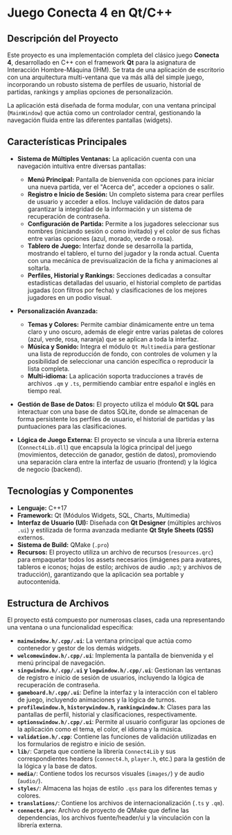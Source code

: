# Juego Conecta 4 en Qt/C++

## Descripción del Proyecto

Este proyecto es una implementación completa del clásico juego **Conecta 4**, desarrollado en C++ con el framework **Qt** para la asignatura de Interacción Hombre-Máquina (IHM). Se trata de una aplicación de escritorio con una arquitectura multi-ventana que va más allá del simple juego, incorporando un robusto sistema de perfiles de usuario, historial de partidas, rankings y amplias opciones de personalización.

La aplicación está diseñada de forma modular, con una ventana principal (`MainWindow`) que actúa como un controlador central, gestionando la navegación fluida entre las diferentes pantallas (widgets).

## Características Principales

* **Sistema de Múltiples Ventanas:** La aplicación cuenta con una navegación intuitiva entre diversas pantallas:
    * **Menú Principal:** Pantalla de bienvenida con opciones para iniciar una nueva partida, ver el "Acerca de", acceder a opciones o salir.
    * **Registro e Inicio de Sesión:** Un completo sistema para crear perfiles de usuario y acceder a ellos. Incluye validación de datos para garantizar la integridad de la información y un sistema de recuperación de contraseña.
    * **Configuración de Partida:** Permite a los jugadores seleccionar sus nombres (iniciando sesión o como invitado) y el color de sus fichas entre varias opciones (azul, morado, verde o rosa).
    * **Tablero de Juego:** Interfaz donde se desarrolla la partida, mostrando el tablero, el turno del jugador y la ronda actual. Cuenta con una mecánica de previsualización de la ficha y animaciones al soltarla.
    * **Perfiles, Historial y Rankings:** Secciones dedicadas a consultar estadísticas detalladas del usuario, el historial completo de partidas jugadas (con filtros por fecha) y clasificaciones de los mejores jugadores en un podio visual.

* **Personalización Avanzada:**
    * **Temas y Colores:** Permite cambiar dinámicamente entre un tema claro y uno oscuro, además de elegir entre varias paletas de colores (azul, verde, rosa, naranja) que se aplican a toda la interfaz.
    * **Música y Sonido:** Integra el módulo `Qt Multimedia` para gestionar una lista de reproducción de fondo, con controles de volumen y la posibilidad de seleccionar una canción específica o reproducir la lista completa.
    * **Multi-idioma:** La aplicación soporta traducciones a través de archivos `.qm` y `.ts`, permitiendo cambiar entre español e inglés en tiempo real.

* **Gestión de Base de Datos:** El proyecto utiliza el módulo **Qt SQL** para interactuar con una base de datos SQLite, donde se almacenan de forma persistente los perfiles de usuario, el historial de partidas y las puntuaciones para las clasificaciones.

* **Lógica de Juego Externa:** El proyecto se vincula a una librería externa (`Connect4Lib.dll`) que encapsula la lógica principal del juego (movimientos, detección de ganador, gestión de datos), promoviendo una separación clara entre la interfaz de usuario (frontend) y la lógica de negocio (backend).

## Tecnologías y Componentes

* **Lenguaje:** C++17
* **Framework:** Qt (Módulos Widgets, SQL, Charts, Multimedia)
* **Interfaz de Usuario (UI):** Diseñada con **Qt Designer** (múltiples archivos `.ui`) y estilizada de forma avanzada mediante **Qt Style Sheets (QSS)** externos.
* **Sistema de Build:** QMake (`.pro`)
* **Recursos:** El proyecto utiliza un archivo de recursos (`resources.qrc`) para empaquetar todos los assets necesarios (imágenes para avatares, tableros e iconos; hojas de estilo; archivos de audio `.mp3`; y archivos de traducción), garantizando que la aplicación sea portable y autocontenida.

## Estructura de Archivos

El proyecto está compuesto por numerosas clases, cada una representando una ventana o una funcionalidad específica:

* **`mainwindow.h/.cpp/.ui`**: La ventana principal que actúa como contenedor y gestor de los demás widgets.
* **`welcomewindow.h/.cpp/.ui`**: Implementa la pantalla de bienvenida y el menú principal de navegación.
* **`singwindow.h/.cpp/.ui` y `logwindow.h/.cpp/.ui`**: Gestionan las ventanas de registro e inicio de sesión de usuarios, incluyendo la lógica de recuperación de contraseña.
* **`gameboard.h/.cpp/.ui`**: Define la interfaz y la interacción con el tablero de juego, incluyendo animaciones y la lógica de turnos.
* **`profilewindow.h`, `historywindow.h`, `rankingwindow.h`**: Clases para las pantallas de perfil, historial y clasificaciones, respectivamente.
* **`optionswindow.h/.cpp/.ui`**: Permite al usuario configurar las opciones de la aplicación como el tema, el color, el idioma y la música.
* **`validation.h/.cpp`**: Contiene las funciones de validación utilizadas en los formularios de registro e inicio de sesión.
* **`lib/`**: Carpeta que contiene la librería `Connect4Lib` y sus correspondientes headers (`connect4.h`, `player.h`, etc.) para la gestión de la lógica y la base de datos.
* **`media/`**: Contiene todos los recursos visuales (`images/`) y de audio (`audio/`).
* **`styles/`**: Almacena las hojas de estilo `.qss` para los diferentes temas y colores.
* **`translations/`**: Contiene los archivos de internacionalización (`.ts` y `.qm`).
* **`connect4.pro`**: Archivo de proyecto de QMake que define las dependencias, los archivos fuente/header/ui y la vinculación con la librería externa.
